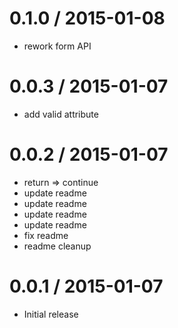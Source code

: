 
0.1.0 / 2015-01-08
==================

  * rework form API

0.0.3 / 2015-01-07
==================

  * add valid attribute

0.0.2 / 2015-01-07
==================

  * return => continue
  * update readme
  * update readme
  * update readme
  * update readme
  * fix readme
  * readme cleanup

0.0.1 / 2015-01-07
==================

  * Initial release
